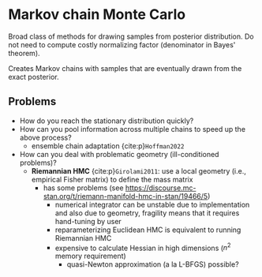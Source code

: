 # Markov chain Monte Carlo

Broad class of methods for drawing samples from posterior distribution. Do not need to compute costly normalizing factor (denominator in Bayes' theorem).

Creates Markov chains with samples that are eventually drawn from the exact posterior.

## Problems

- How do you reach the stationary distribution quickly?
- How can you pool information across multiple chains to speed up the above process?
  - ensemble chain adaptation {cite:p}`Hoffman2022`
- How can you deal with problematic geometry (ill-conditioned problems)?
  - **Riemannian HMC** {cite:p}`Girolami2011`: use a local geometry (i.e., empirical Fisher matrix) to define the mass matrix
    - has some problems (see https://discourse.mc-stan.org/t/riemann-manifold-hmc-in-stan/19466/5)
      - numerical integrator can be unstable due to implementation and also due to geometry, fragility means that it requires hand-tuning by user
      - reparameterizing Euclidean HMC is equivalent to running Riemannian HMC
      - expensive to calculate Hessian in high dimensions ($n^2$ memory requirement)
        - quasi-Newton approximation (a la L-BFGS) possible?

```{bibliography}

```
